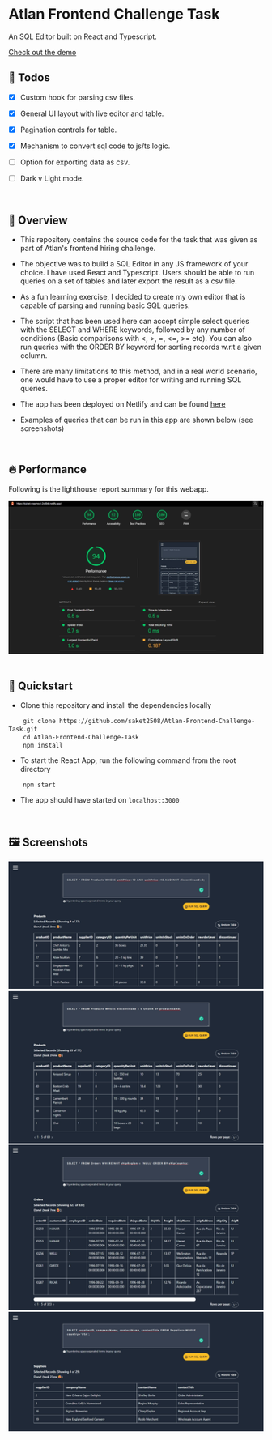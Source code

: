 # Atlan Frontend Challenge Task

An SQL Editor built on React and Typescript.

[Check out the demo](https://dulcet-maamoul-2cd9df.netlify.app/)

## 📝 Todos

- [x] Custom hook for parsing csv files.

- [x] General UI layout with live editor and table.

- [x] Pagination controls for table.

- [x] Mechanism to convert sql code to js/ts logic.

- [ ] Option for exporting data as csv.

- [ ] Dark v Light mode.

<br>

## 📓 Overview

- This repository contains the source code for the task that was given as part of Atlan's frontend hiring challenge.

- The objective was to build a SQL Editor in any JS framework of your choice. I have used React and Typescript. Users should be able to run queries on a set of tables and later export the result as a csv file. 

- As a fun learning exercise, I decided to create my own editor that is capable of parsing and running basic SQL queries.

- The script that has been used here can accept simple select queries with the SELECT and WHERE keywords, followed by any number of conditions (Basic comparisons with <, >, =, <=, >= etc). You can also run queries with the ORDER BY keyword for sorting records w.r.t a given column. 

- There are many limitations to this method, and in a real world scenario, one would have to use a proper editor for writing and running SQL queries.

- The app has been deployed on Netlify and can be found [here](https://dulcet-maamoul-2cd9df.netlify.app/)

- Examples of queries that can be run in this app are shown below (see screenshots)

<br>

## 🔥 Performance

Following is the lighthouse report summary for this webapp.

<img src="src/screenshots/lighthouse_report.jpeg"/>
<br/> 

<br>

## 🎯 Quickstart

- Clone this repository and install the dependencies locally
```
    git clone https://github.com/saket2508/Atlan-Frontend-Challenge-Task.git
    cd Atlan-Frontend-Challenge-Task
    npm install
```

- To start the React App, run the following command from the root directory
```
    npm start
```

- The app should have started on `localhost:3000`

<br>

## 🖼️ Screenshots

<img src="src/screenshots/query_1.jpeg"/>
<br> 

<img src="src/screenshots/query_2.jpeg"/>
<br>

<img src="src/screenshots/query_3.jpeg"/>
<br>

<img src="src/screenshots/query_4.jpeg"/>
<br>

